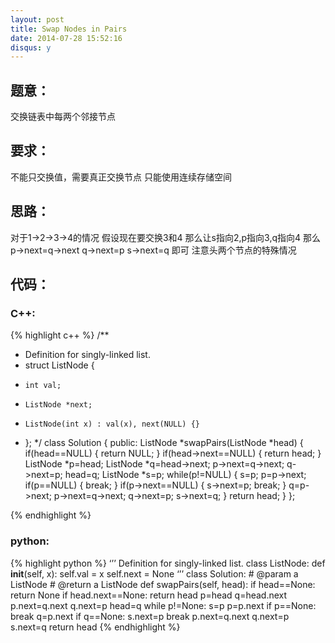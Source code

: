 ```yaml
---
layout: post
title: Swap Nodes in Pairs
date: 2014-07-28 15:52:16
disqus: y
---
```


## 题意：
交换链表中每两个邻接节点

## 要求：
不能只交换值，需要真正交换节点
只能使用连续存储空间

## 思路：
对于1->2->3->4的情况
假设现在要交换3和4
那么让s指向2,p指向3,q指向4
那么
p->next=q->next
q->next=p
s->next=q
即可
注意头两个节点的特殊情况
## 代码：

### C++:

{% highlight c++ %}
/**
 * Definition for singly-linked list.
 * struct ListNode {
 *     int val;
 *     ListNode *next;
 *     ListNode(int x) : val(x), next(NULL) {}
 * };
 */
class Solution {
public:
    ListNode *swapPairs(ListNode *head) {
        if(head==NULL)
        {
            return NULL;
        }
        if(head->next==NULL)
        {
            return head;
        }
        ListNode *p=head;
        ListNode *q=head->next;
        p->next=q->next;
        q->next=p;
        head=q;
        ListNode *s=p;
        while(p!=NULL)
        {
            s=p;
            p=p->next;
            if(p==NULL)
            {
                break;
            }
            if(p->next==NULL)
            {
                s->next=p;
                break;
            }
            q=p->next;
            p->next=q->next;
            q->next=p;
            s->next=q;
        }
        return head;
    }
};


 {% endhighlight %}
### python:

{% highlight python %}
‘’’
 Definition for singly-linked list.
 class ListNode:
     def __init__(self, x):
         self.val = x
         self.next = None
‘’’
class Solution:
    # @param a ListNode
    # @return a ListNode
    def swapPairs(self, head):
        if head==None:
            return None
        if head.next==None:
            return head
        p=head
        q=head.next
        p.next=q.next
        q.next=p
        head=q
        while p!=None:
            s=p
            p=p.next
            if p==None:
                break
            q=p.next
            if q==None:
                s.next=p
                break
            p.next=q.next
            q.next=p
            s.next=q
        return head
 {% endhighlight %}
